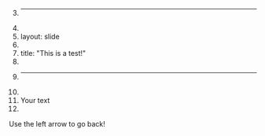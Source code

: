 3.	---
4.	
5.	layout: slide
6.	
7.	title: "This is a test!"
8.	
9.	---
10.	
11.	Your text
12.	
Use the left arrow to go back!
